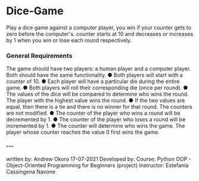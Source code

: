 # Dice-Game
Play a dice game against a computer player, you win if your counter gets to zero before the computer's. counter starts at 10 and decreases or increases by 1 when you win or lose each round respectively.

### General Requirements

The game should have two players: a human player and a computer player. Both should
have the same functionality.
● Both players will start with a counter of 10.
● Each player will have a particular die during the entire game.
● Both players will roll their corresponding die (once per round).
● The values of the dice will be compared to determine who wins the round. The player
with the highest value wins the round.
● If the two values are equal, then there is a tie and there is no winner for that round. The
counters are not modified.
● The counter of the player who wins a round will be decremented by 1.
● The counter of the player who loses a round will be incremented by 1.
● The counter will determine who wins the game. The player whose counter reaches the
value 0 first wins the game.



#### ---
written by: 
Andrew Okoro
17-07-2021
Developed by:
Course: Python OOP - Object-Oriented Programming for Beginners (project)
Instructor: Estefania Cassingena Navone 
